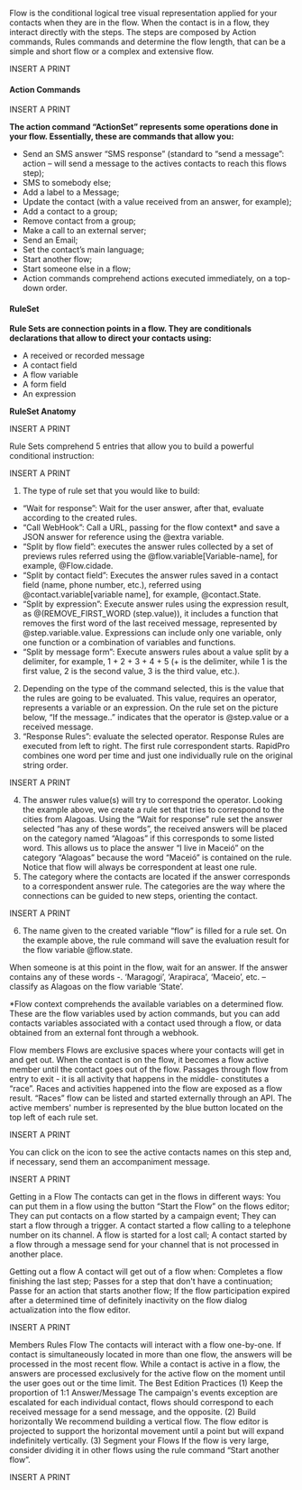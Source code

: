 Flow is the conditional logical tree visual representation applied for your contacts when they are in the flow. When the contact is in a flow, they interact directly with the steps. The steps are composed by Action commands, Rules commands and determine the flow length, that can be a simple and short flow or a complex and extensive flow.

INSERT A PRINT

#### Action Commands ####

INSERT A PRINT

**The action command “ActionSet” represents some operations done in your flow. Essentially, these are commands that allow you:**
- Send an SMS answer “SMS response” (standard to “send a message”: action – will send a message to the actives contacts to reach this flows step);
- SMS to somebody else;
- Add a label to a Message;
- Update the contact  (with a value received from an answer, for example);
- Add a contact to a group;
- Remove contact from a group;
- Make a call to an external server;
- Send an Email;
- Set the contact’s main language;
- Start another flow;
- Start someone else in a flow;
- Action commands comprehend actions executed immediately, on a top-down order.

#### RuleSet ####

**Rule Sets are connection points in a flow. They are conditionals declarations that allow to direct your contacts using:**
- A received or recorded message
- A contact field
- A flow variable
- A form field
- An expression

**RuleSet Anatomy**

INSERT A PRINT

Rule Sets comprehend 5 entries that allow you to build a powerful conditional instruction:

INSERT A PRINT

1. The type of rule set that you would like to build:
 - “Wait for response”: Wait for the user answer, after that, evaluate according to the created rules.
 - “Call WebHook”: Call a URL, passing for the flow context* and save a JSON answer for reference using the @extra variable.
 - “Split by flow field”: executes the answer rules collected by a set of previews rules referred using the @flow.variable[Variable-name], for example, @Flow.cidade.
 - “Split by contact field”: Executes the answer rules saved in a contact field (name, phone number, etc.), referred using @contact.variable[variable name], for example, @contact.State.
 - “Split by expression”: Execute answer rules using the expression result, as @(REMOVE_FIRST_WORD (step.value)), it includes a function that removes the first word of the last received message, represented by @step.variable.value. Expressions can include only one variable, only one function or a combination of variables and functions.
 - “Split by message form”: Execute answers rules about a value split by a delimiter, for example, 1 + 2 + 3 + 4 + 5 (+ is the delimiter, while 1 is the first value, 2 is the second value, 3 is the third value, etc.).
2. Depending on the type of the command selected, this is the value that the rules are going to be evaluated. This value, requires an operator, represents a variable or an expression. On the rule set on the picture below, “If the message..” indicates that the operator is @step.value or a received message.
3. “Response Rules”: evaluate the selected operator. Response Rules are executed from left to right. The first rule correspondent starts. RapidPro combines one word per time and just one individually rule on the original string order. 

INSERT A PRINT

4. The answer rules value(s) will try to correspond the operator. Looking the example above, we create a rule set that tries to correspond to the cities from Alagoas. Using the “Wait for response” rule set the answer selected “has any of these words”, the received answers will be placed on the category named  “Alagoas” if this corresponds to some listed word. This allows us to place the answer “I live in Maceió” on the category “Alagoas” because the word “Maceió” is contained on the rule. Notice that flow will always be correspondent at least one rule.
5. The category where the contacts are located if the answer corresponds to a correspondent answer rule. The categories are the way where the connections can be guided to new steps, orienting the contact.

INSERT A PRINT

6. The name given to the created variable “flow” is filled for a rule set. On the example above, the rule command will save the evaluation result for the flow variable @flow.state.

When someone is at this point in the flow, wait for an answer. If the answer contains any of these words -. ‘Maragogi’, ‘Arapiraca’, ‘Maceio’, etc. – classify as Alagoas on the flow variable ‘State’.

*Flow context comprehends the available variables on a determined flow. These are the flow variables used by action commands, but you can add contacts variables associated with a contact used through a flow, or data obtained from an external font through a webhook.

Flow members
Flows are exclusive spaces where your contacts will get in and get out. When the contact is on the flow, it becomes a flow active member until the contact goes out of the flow. Passages through flow from entry to exit - it is all activity that happens in the middle- constitutes a “race”. Races and activities happened into the flow are exposed as a flow result. “Races” flow can be listed and started externally through an API.
The active members' number is represented by the blue button located on the top left of each rule set.

INSERT A PRINT

You can click on the icon to see the active contacts names on this step and, if necessary, send them an accompaniment message.

INSERT A PRINT

Getting in a Flow
The contacts can get in the flows in different ways:
You can put them in a flow using the button “Start the Flow” on the flows editor; 
They can put contacts on a flow started by a campaign event;
They can start a flow through a trigger.
A contact started a flow calling to a telephone number on its channel.
A flow is started for a lost call;
A contact started by a flow through a message send for your channel that is not processed in another place.

Getting out a flow
A contact will get out of a flow when:
Completes a flow finishing the last step;
Passes for a step that don't have a continuation;
Passe for an action that starts another flow;
If the flow participation expired after a determined time of definitely inactivity on the flow dialog actualization into the flow editor.

INSERT A PRINT

Members Rules Flow
The contacts will interact with a flow one-by-one. If contact is simultaneously located in more than one flow, the answers will be processed in the most recent flow. While a contact is active in a flow, the answers are processed exclusively for the active flow on the moment until the user goes out or the time limit.
The Best Edition Practices
(1) Keep the proportion of 1:1 Answer/Message
The campaign's events exception are escalated for each individual contact, flows should correspond to each received message for a send message, and the opposite.
(2) Build horizontally 
We recommend building a vertical flow. The flow editor is projected to support the horizontal movement until a point but will expand indefinitely vertically.
(3) Segment your Flows
If the flow is very large, consider dividing it in other flows using the rule command “Start another flow”.

INSERT A PRINT
